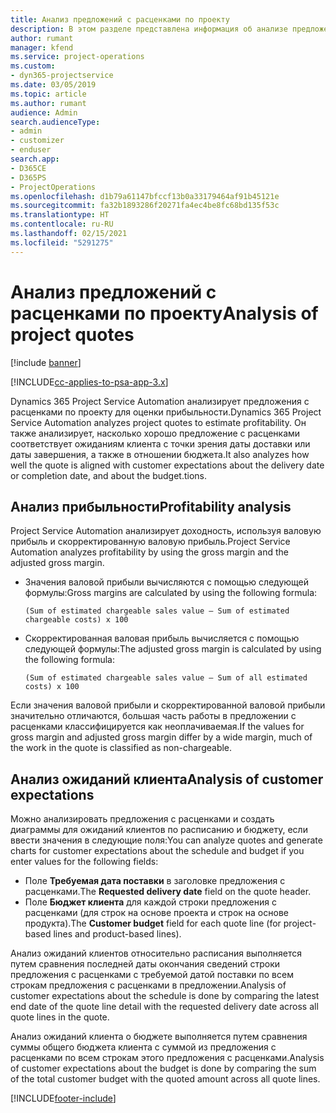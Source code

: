 ```yaml
---
title: Анализ предложений с расценками по проекту
description: В этом разделе представлена информация об анализе предложений с расценками по проекту.
author: rumant
manager: kfend
ms.service: project-operations
ms.custom:
- dyn365-projectservice
ms.date: 03/05/2019
ms.topic: article
ms.author: rumant
audience: Admin
search.audienceType:
- admin
- customizer
- enduser
search.app:
- D365CE
- D365PS
- ProjectOperations
ms.openlocfilehash: d1b79a61147bfccf13b0a33179464af91b45121e
ms.sourcegitcommit: fa32b1893286f20271fa4ec4be8fc68bd135f53c
ms.translationtype: HT
ms.contentlocale: ru-RU
ms.lasthandoff: 02/15/2021
ms.locfileid: "5291275"
---
```

# <a name="analysis-of-project-quotes"></a><span data-ttu-id="1eccb-103">Анализ предложений с расценками по проекту</span><span class="sxs-lookup"><span data-stu-id="1eccb-103">Analysis of project quotes</span></span>

[!include [banner](../includes/psa-now-project-operations.md)]

[!INCLUDE[cc-applies-to-psa-app-3.x](../includes/cc-applies-to-psa-app-3x.md)]

<span data-ttu-id="1eccb-104">Dynamics 365 Project Service Automation анализирует предложения с расценками по проекту для оценки прибыльности.</span><span class="sxs-lookup"><span data-stu-id="1eccb-104">Dynamics 365 Project Service Automation analyzes project quotes to estimate profitability.</span></span> <span data-ttu-id="1eccb-105">Он также анализирует, насколько хорошо предложение с расценками соответствует ожиданиям клиента с точки зрения даты доставки или даты завершения, а также в отношении бюджета.</span><span class="sxs-lookup"><span data-stu-id="1eccb-105">It also analyzes how well the quote is aligned with customer expectations about the delivery date or completion date, and about the budget.tions.</span></span>

## <a name="profitability-analysis"></a><span data-ttu-id="1eccb-106">Анализ прибыльности</span><span class="sxs-lookup"><span data-stu-id="1eccb-106">Profitability analysis</span></span>

<span data-ttu-id="1eccb-107">Project Service Automation анализирует доходность, используя валовую прибыль и скорректированную валовую прибыль.</span><span class="sxs-lookup"><span data-stu-id="1eccb-107">Project Service Automation analyzes profitability by using the gross margin and the adjusted gross margin.</span></span>

- <span data-ttu-id="1eccb-108">Значения валовой прибыли вычисляются с помощью следующей формулы:</span><span class="sxs-lookup"><span data-stu-id="1eccb-108">Gross margins are calculated by using the following formula:</span></span>

  `
    (Sum of estimated chargeable sales value – Sum of estimated chargeable costs) x 100
  `
- <span data-ttu-id="1eccb-109">Скорректированная валовая прибыль вычисляется с помощью следующей формулы:</span><span class="sxs-lookup"><span data-stu-id="1eccb-109">The adjusted gross margin is calculated by using the following formula:</span></span>

  `
    (Sum of estimated chargeable sales value – Sum of all estimated costs) x 100
  `

<span data-ttu-id="1eccb-110">Если значения валовой прибыли и скорректированной валовой прибыли значительно отличаются, большая часть работы в предложении с расценками классифицируется как неоплачиваемая.</span><span class="sxs-lookup"><span data-stu-id="1eccb-110">If the values for gross margin and adjusted gross margin differ by a wide margin, much of the work in the quote is classified as non-chargeable.</span></span>

## <a name="analysis-of-customer-expectations"></a><span data-ttu-id="1eccb-111">Анализ ожиданий клиента</span><span class="sxs-lookup"><span data-stu-id="1eccb-111">Analysis of customer expectations</span></span>

<span data-ttu-id="1eccb-112">Можно анализировать предложения с расценками и создать диаграммы для ожиданий клиентов по расписанию и бюджету, если ввести значения в следующие поля:</span><span class="sxs-lookup"><span data-stu-id="1eccb-112">You can analyze quotes and generate charts for customer expectations about the schedule and budget if you enter values for the following fields:</span></span>

- <span data-ttu-id="1eccb-113">Поле **Требуемая дата поставки** в заголовке предложения с расценками.</span><span class="sxs-lookup"><span data-stu-id="1eccb-113">The **Requested delivery date** field on the quote header.</span></span>
- <span data-ttu-id="1eccb-114">Поле **Бюджет клиента** для каждой строки предложения с расценками (для строк на основе проекта и строк на основе продукта).</span><span class="sxs-lookup"><span data-stu-id="1eccb-114">The **Customer budget** field for each quote line (for project-based lines and product-based lines).</span></span>

<span data-ttu-id="1eccb-115">Анализ ожиданий клиентов относительно расписания выполняется путем сравнения последней даты окончания сведений строки предложения с расценками с требуемой датой поставки по всем строкам предложения с расценками в предложении.</span><span class="sxs-lookup"><span data-stu-id="1eccb-115">Analysis of customer expectations about the schedule is done by comparing the latest end date of the quote line detail with the requested delivery date across all quote lines in the quote.</span></span>

<span data-ttu-id="1eccb-116">Анализ ожиданий клиента о бюджете выполняется путем сравнения суммы общего бюджета клиента с суммой из предложения с расценками по всем строкам этого предложения с расценками.</span><span class="sxs-lookup"><span data-stu-id="1eccb-116">Analysis of customer expectations about the budget is done by comparing the sum of the total customer budget with the quoted amount across all quote lines.</span></span>


[!INCLUDE[footer-include](../includes/footer-banner.md)]